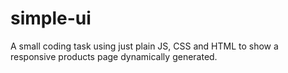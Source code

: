 # simple-ui

A small coding task using just plain JS, CSS and HTML to show a responsive products page dynamically generated.